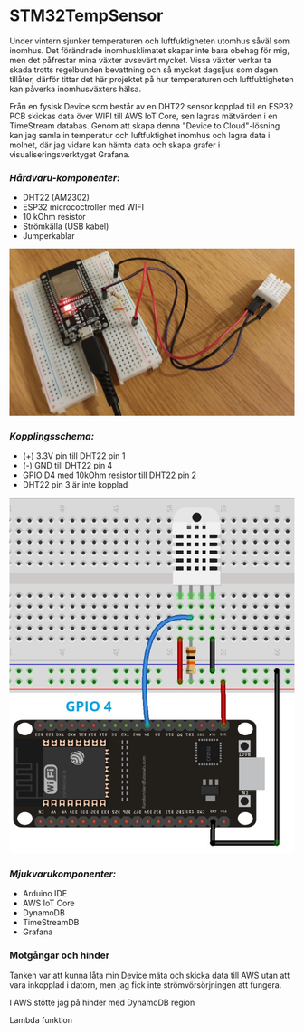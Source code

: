 # STM32TempSensor

Under vintern sjunker temperaturen och luftfuktigheten utomhus såväl som inomhus. Det förändrade inomhusklimatet skapar inte bara obehag för mig, men det påfrestar mina växter avsevärt mycket. Vissa växter verkar ta skada trotts regelbunden bevattning och så mycket dagsljus som dagen tillåter, därför tittar det här projektet på hur temperaturen och luftfuktigheten kan påverka inomhusväxters hälsa.

Från en fysisk Device som består av en DHT22 sensor kopplad till en ESP32 PCB skickas data över WIFI till AWS IoT Core, sen lagras mätvärden i en TimeStream databas. Genom att skapa denna "Device to Cloud"-lösning kan jag samla in temperatur och luftfuktighet inomhus och lagra data i molnet, där jag vidare kan hämta data och skapa grafer i visualiseringsverktyget Grafana. 


### _Hårdvaru-komponenter:_

- DHT22 (AM2302)
- ESP32 micrococtroller med WIFI
- 10 kOhm resistor
- Strömkälla (USB kabel)
- Jumperkablar

![Alt text](image-1.png)

### _Kopplingsschema:_

- (+) 3.3V pin till DHT22 pin 1
- (-) GND till DHT22 pin 4
- GPIO D4 med 10kOhm resistor till DHT22 pin 2
- DHT22 pin 3 är inte kopplad

![Alt text](image.png)

### _Mjukvarukomponenter:_
- Arduino IDE
- AWS IoT Core
- DynamoDB
- TimeStreamDB
- Grafana


### Motgångar och hinder

Tanken var att kunna låta min Device mäta och skicka data till AWS utan att vara inkopplad i datorn, men jag fick inte strömvörsörjningen att fungera. 

I AWS stötte jag på hinder med DynamoDB region

Lambda funktion 